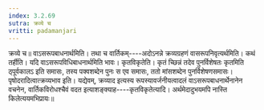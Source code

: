 ```yaml
---
index: 3.2.69
sutra: क्रव्ये च
vritti: padamanjari
---
```


 क्रव्ये च॥ वाऽसरूपबाधनार्थमिति। तथा च वार्तिकम्----अदोऽनन्ने क्रव्यग्रहणं वासरूपनिवृत्यर्थमिति। कथं तर्हीति। यदि वाऽसरूपविधिबाधनार्थमिति भावः। कृतविकृतेति। कृतं च्छिन्नं तदेव पुनर्विशेषतः कृतमिति ठ्पूर्वकालऽ इति समासः, तस्य पक्वशब्देन पुनः स एव समासः, ततो मांसशब्देन पुनर्विशेषणसमासः। पृषोदरादित्वात्क्रव्यभाव इति। यद्येवम्, क्रव्याद इत्यस्य रूपस्यावर्जनीयत्वादलं वाऽसरूपबाधनार्थेनानेन वचनेन, वार्तिकविरोधश्चैवं वदत इत्याशङ्क्याह----कृतविकृतेत्यादि। अर्थमेदादुभयमपि नास्ति किलेत्ययमभिप्रायः॥